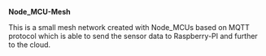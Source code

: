 **Node_MCU-Mesh**

This is a small mesh network created with Node_MCUs based on MQTT protocol 
which is able to send the sensor data to Raspberry-PI and further to the cloud.
